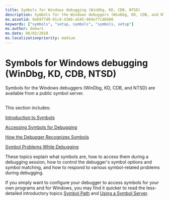 ```yaml
---
title: Symbols for Windows debugging (WinDbg, KD, CDB, NTSD)
description: Symbols for the Windows debuggers (WinDbg, KD, CDB, and NTSD) are available from a public symbol server. 
ms.assetid: 9a6977d9-91c8-4366-a545-064e77cd6600
keywords: ["symbols", "setup, symbols", "symbols, setup"]
ms.author: domars
ms.date: 08/03/2018
ms.localizationpriority: medium
---
```


# Symbols for Windows debugging (WinDbg, KD, CDB, NTSD)


Symbols for the Windows debuggers (WinDbg, KD, CDB, and NTSD) are available from a public symbol server. 

## <span id="symbols"></span><span id="SYMBOLS"></span>


This section includes:

[Introduction to Symbols](introduction-to-symbols.md)

[Accessing Symbols for Debugging](accessing-symbols-for-debugging.md)

[How the Debugger Recognizes Symbols](how-the-debugger-recognizes-symbols.md)

[Symbol Problems While Debugging](symbol-problems-while-debugging.md)

These topics explain what symbols are, how to access them during a debugging session, how to control the debugger's symbol options and symbol matching, and how to respond to various symbol-related problems during debugging.

If you simply want to configure your debugger to access symbols for your own programs and for Windows, you may find it quicker to read the less-detailed introductory topics [Symbol Path](symbol-path.md) and [Using a Symbol Server](using-a-symbol-server.md).

 

 





